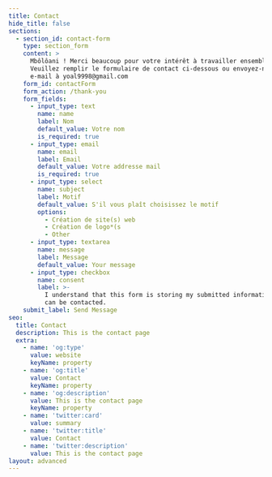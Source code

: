 ```yaml
---
title: Contact
hide_title: false
sections:
  - section_id: contact-form
    type: section_form
    content: >
      Mbôlôani ! Merci beaucoup pour votre intérêt à travailler ensemble.
      Veuillez remplir le formulaire de contact ci-dessous ou envoyez-nous un
      e-mail à yoal9998@gmail.com 
    form_id: contactForm
    form_action: /thank-you
    form_fields:
      - input_type: text
        name: name
        label: Nom
        default_value: Votre nom
        is_required: true
      - input_type: email
        name: email
        label: Email
        default_value: Votre addresse mail
        is_required: true
      - input_type: select
        name: subject
        label: Motif
        default_value: S'il vous plaît choisissez le motif
        options:
          - Création de site(s) web
          - Création de logo*(s
          - Other
      - input_type: textarea
        name: message
        label: Message
        default_value: Your message
      - input_type: checkbox
        name: consent
        label: >-
          I understand that this form is storing my submitted information so I
          can be contacted.
    submit_label: Send Message
seo:
  title: Contact
  description: This is the contact page
  extra:
    - name: 'og:type'
      value: website
      keyName: property
    - name: 'og:title'
      value: Contact
      keyName: property
    - name: 'og:description'
      value: This is the contact page
      keyName: property
    - name: 'twitter:card'
      value: summary
    - name: 'twitter:title'
      value: Contact
    - name: 'twitter:description'
      value: This is the contact page
layout: advanced
---
```

